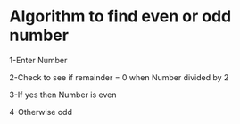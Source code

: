# Algorithm to find even or odd number

1-Enter Number

2-Check to see if remainder = 0 when Number divided by 2

3-If yes then Number is even

4-Otherwise odd

